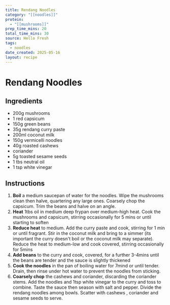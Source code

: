 ```yaml
---
title: Rendang Noodles
category: "[[noodles]]"
protein:
  - "[[mushrooms]]"
prep_time_mins: 20
total_time_mins: 30
source: Hello Fresh
tags:
  - noodles
date_created: 2025-05-16
layout: recipe
---
```


# Rendang Noodles

## Ingredients

- 200g mushrooms
- 1 red capsicum
- 150g green beans
- 35g rendang curry paste
- 200ml coconut milk
- 150g vermicelli noodles
- 40g roasted cashews
- coriander
- 5g toasted sesame seeds
- 1 tbs neutral oil
- 1 tsp white vinegar

## Instructions

1. **Boil** a medium saucepan of water for the noodles. Wipe the mushrooms clean then halve, quartering any large ones. Coarsely chop the capsicum. Trim the beans and halve on an angle.
2. **Heat** 1tbs oil in medium deep frypan over medium-high heat. Cook the mushrooms and capsicum, stirring occasionally for 5 mins or until starting to soften
3. **Reduce heat** to medium. Add the curry paste and cook, stirring for 1 min or until fragrant. Stir in the coconut milk and bring to a simmer (its important the curry doesn't boil or the coconut milk may separate). Reduce the heat to medium-low and cook covered, stirring occasionally for 5mins
4. **Add beans** to the curry and cook, covered, for a further 3-4mins until the beans are tender and the sauce is slightly thickened
5. **Cook the noodles** in the pan of boiling water for 7mind or until tender. Drain, then rinse under hot water to prevent the noodles from sticking.
6. **Coarsely chop** the cashews and coriander, discarding the coriander stems. Add the noodles and 1tsp white vinegar to the curry and toss to combine. Taste the sauce then season with salt and pepper. Divide the rendang noodles among bowls. Scatter with cashews , coriander and sesame seeds to serve.


